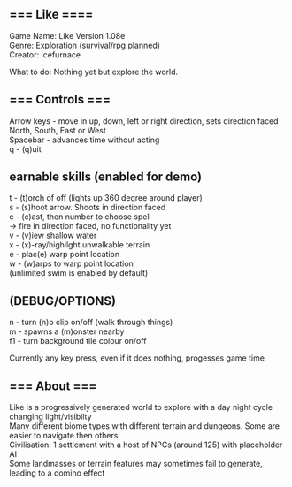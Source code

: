 ## === Like ==== ##  

Game Name: Like
Version 1.08e  
Genre: Exploration (survival/rpg planned)  
Creator: Icefurnace  

What to do: Nothing yet but explore the world.

## === Controls === ###  
Arrow keys  - move in up, down, left or right direction, sets direction faced North, South, East or West  
Spacebar    - advances time without acting  
q           - (q)uit  

## earnable skills (enabled for demo)  
t  - (t)orch of off (lights up 360 degree around player)  
s  - (s)hoot arrow. Shoots in direction faced  
c  - (c)ast, then number to choose spell  
   -> fire in direction faced, no functionality yet  
v  - (v)iew shallow water  
x  - (x)-ray/highilght unwalkable terrain  
e  - plac(e) warp point location  
w  - (w)arps to warp point location  
(unlimited swim is enabled by default)  
## (DEBUG/OPTIONS)  
n   - turn (n)o clip on/off (walk through things)  
m   - spawns a (m)onster nearby  
f1  - turn background tile colour on/off  
  
Currently any key press, even if it does nothing, progesses game time  

## === About === ##  
Like is a progressively generated world to explore with a day night cycle changing light/visibilty  
Many different biome types with different terrain and dungeons. Some are easier to navigate then others  
Civilisation: 1 settlement with a host of NPCs (around 125) with placeholder AI  
Some landmasses or terrain features may sometimes fail to generate, leading to a domino effect  